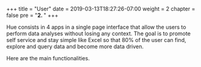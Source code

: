 +++
title = "User"
date = 2019-03-13T18:27:26-07:00
weight = 2
chapter = false
pre = "<b>2. </b>"
+++

Hue consists in 4 apps in a single page interface that allow the users to perform data
analyses without losing any context. The goal is to promote self service and stay simple like Excel
so that 80% of the user can find, explore and query data and become more data driven.

Here are the main functionalities.